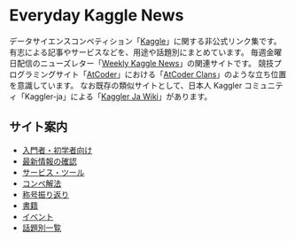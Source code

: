 # Everyday Kaggle News

データサイエンスコンペティション「[Kaggle](https://www.kaggle.com/)」に関する非公式リンク集です。
有志による記事やサービスなどを、用途や話題別にまとめています。
毎週金曜日配信のニューズレター「[Weekly Kaggle News](https://weeklykagglenews.substack.com/)」の関連サイトです。
競技プログラミングサイト「[AtCoder](https://atcoder.jp/)」における「[AtCoder Clans](https://kato-hiro.github.io/AtCoderClans/)」のような立ち位置を意識しています。
なお既存の類似サイトとして、日本人 Kaggler コミュニティ「Kaggler-ja」による「[Kaggler Ja Wiki](https://kaggler-ja.wiki/)」があります。

## サイト案内

- [入門者・初学者向け](./docs/beginners.md)
- [最新情報の確認](./docs/recent.md)
- [サービス・ツール](./docs/service.md)
- [コンペ解法](./docs/solutions.md)
- [称号振り返り](./docs/milestones.md)
- [書籍](./docs/books.md)
- [イベント](./docs/events.md)
- [話題別一覧](./docs/materials.md)
